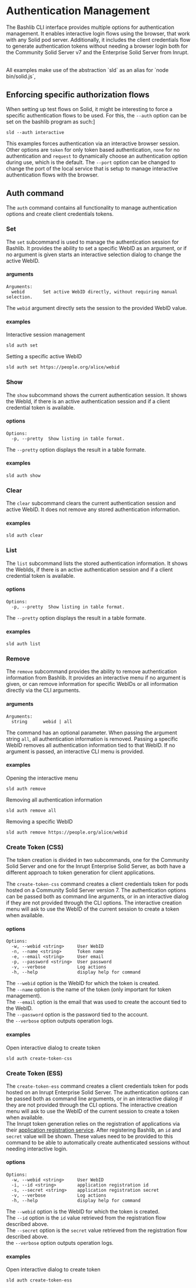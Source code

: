 # Authentication Management

The Bashlib CLI interface provides multiple options for authentication management.
It enables interactive login flows using the browser, that work with any Solid pod server.
Additionally, it includes the client credentials flow to generate authentication tokens without needing a browser login
both for the Community Solid Server v7 and the Enterprise Solid Server from Inrupt.

<br />
All examples make use of the abstraction `sld` as an alias for `node bin/solid.js`, 


## Enforcing specific authorization flows
When setting up test flows on Solid, it might be interesting to force a specific authentication flows to be used.
For this, the `--auth` option can be set on the bashlib program as such:]
```
sld --auth interactive
```
This examples forces authentication via an interactive browser session. Other options are `token` for only token based authentication,
`none` for no authentication and `request` to dynamically choose an authentication option during use, which is the default.
The `--port` option can be changed to change the port of the local service that is setup to manage interactive authentication flows with the browser.

## Auth command
The `auth` command contains all functionality to manage authentication options and create client credentials tokens.

### Set
The `set` subcommand is used to manage the authentication session for Bashlib.
It provides the ability to set a specific WebID as an argument, or if no argument is given starts an interactive selection dialog to change the active WebID.

#### arguments
```
Arguments:
  webid       Set active WebID directly, without requiring manual selection.
```
The `webid` argument directly sets the session to the provided WebID value.

#### examples
Interactive session management
```
sld auth set
```

Setting a specific active WebID
```
sld auth set https://people.org/alice/webid
```

### Show
The `show` subcommand shows the current authentication session. It shows the WebId, if there is an active authentication session and if a client credential token is available.


#### options
```
Options:
  -p, --pretty  Show listing in table format.
```
The `--pretty` option displays the result in a table formate.

#### examples
```
sld auth show
```

### Clear
The `clear` subcommand clears the current authentication session and active WebID. It does not remove any stored authentication information.

#### examples
```
sld auth clear
```


### List
The `list` subcommand lists the stored authentication information. It shows the WebIds, if there is an active authentication session and if a client credential token is available.

#### options
```
Options:
  -p, --pretty  Show listing in table format.
```
The `--pretty` option displays the result in a table formate.

#### examples
```
sld auth list
```

### Remove
The `remove` subcommand provides the ability to remove authentication information from Bashlib.
It provides an interactive menu if no argument is given, or can remove information for specific WebIDs or all information directly via the CLI arguments.

#### arguments
```
Arguments:
  string      webid | all
```
The command has an optional parameter. 
When passing the argument string `all`, all authentication information is removed.
Passing a specific WebID removes all authentication information tied to that WebID.
If no argument is passed, an interactive CLI menu is provided.

#### examples
Opening the interactive menu
```
sld auth remove
```

Removing all authentication information
```
sld auth remove all
```

Removing a specific WebID
```
sld auth remove https://people.org/alice/webid
```


### Create Token (CSS)
The token creation is divided in two subcommands, 
one for the Community Solid Server and one for the Inrupt Enterprise Solid Server,
as both have a different approach to token generation for client applications.

The `create-token-css` command creates a client credentials token for pods hosted on
a Community Solid Server version 7. The authentication options can be passed both
as command line arguments, or in an interactive dialog if they are not provided through
the CLI options.
The interactive creation menu will ask to use the WebID of the current session to create
a token when available.

#### options
```
Options:
  -w, --webid <string>     User WebID
  -n, --name <string>      Token name
  -e, --email <string>     User email
  -p, --password <string>  User password
  -v, --verbose            Log actions
  -h, --help               display help for command
```
The `--webid` option is the WebID for which the token is created.
<br />
The `--name` option is the name of the token (only important for token management).
<br />
The `--email` option is the email that was used to create the account tied to the WebID.
<br />
The `--password` option is the password tied to the account.
<br />
the `--verbose` option outputs operation logs.

#### examples
Open interactive dialog to create token
```
sld auth create-token-css
```

### Create Token (ESS)
The `create-token-ess` command creates a client credentials token for pods hosted on
an Inrupt Enterprise Solid Server. The authentication options can be passed both
as command line arguments, or in an interactive dialog if they are not provided through
the CLI options.
The interactive creation menu will ask to use the WebID of the current session to create
a token when available.
<br />
The Inrupt token generation relies on the registration of applications via their 
<a href="https://login.inrupt.com/registration.html">application registration service</a>.
After registering Bashlib, an `id` and `secret` value will be shown. These values need
to be provided to this command to be able to automatically create authenticated sessions
without needing interactive login.

#### options
```
Options:
  -w, --webid <string>     User WebID
  -i, --id <string>        application registration id
  -s, --secret <string>    application registration secret
  -v, --verbose            Log actions
  -h, --help               display help for command
```
The `--webid` option is the WebID for which the token is created.
<br />
The `--id` option is the `id` value retrieved from the registration flow described above.
<br />
The `--secret` option is the `secret` value retrieved from the registration flow described above.
<br />
the `--verbose` option outputs operation logs.

#### examples
Open interactive dialog to create token
```
sld auth create-token-ess
```